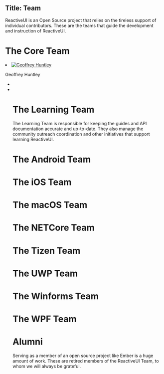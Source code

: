 Title: Team
---

ReactiveUI is an Open Source project that relies on the tireless support of individual contributors. These are the teams that guide the development and instruction of ReactiveUI.

# The Core Team

<li class="team-avatar">
  <a href="https://github.com/ghuntley" rel="nofollow" class="avatar">
    <img src="https://avatars2.githubusercontent.com/u/127353?s=460&v=4" alt="Geoffrey Huntley">
  </a>

  <p class="name">
    Geoffrey Huntley
  </p>
  <ul class="social">
  <li>
    <a class="twitter" href="https://twitter.com/geoffreyhuntley" aria-label="Geoffrey Huntley Twitter">
      <i class="icon-twitter" aria-hidden="true"></i>
    </a>
  </li>

  <li>
    <a class="github" href="https://github.com/ghuntley" aria-label="Geoffrey Huntley Github Profile">
      <i class="icon-github" aria-hidden="true"></i>
    </a>
  </li>
</li>
    
# The Learning Team 

The Learning Team is responsible for keeping the guides and API documentation accurate and up-to-date. They also manage the community outreach coordination and other initiatives that support learning ReactiveUI. 

# The Android Team

# The iOS Team

# The macOS Team

# The NETCore Team

# The Tizen Team

# The UWP Team

# The Winforms Team

# The WPF Team

# Alumni

Serving as a member of an open source project like Ember is a huge amount of work. These are retired members of the ReactiveUI Team, to whom we will always be grateful. 
